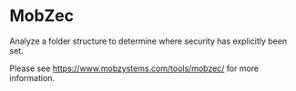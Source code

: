 # MobZec

Analyze a folder structure to determine where security has explicitly been set.

Please see https://www.mobzystems.com/tools/mobzec/ for more information.
